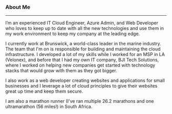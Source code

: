 ### About Me
---

I’m an experienced IT Cloud Engineer, Azure Admin, and Web Developer who loves to keep up to date with all the new technologies and use them in my work environment to keep my company at the leading edge.

I currently work at Brunswick, a world-class leader in the marine industry. The team that I'm on is responsible for building and maintaining the cloud infrastructure.
I developed a lot of my skills while I worked for an MSP in LA (Velonex), and before that I had my own IT company, BJI Tech Solutions, where I worked on helping new companies get started with technology stacks that would grow with them as they got bigger.

I also work as a web developer creating websites and applications for small businesses and I leverage a lot of cloud principles to give their websites great up time and keep them secure.

I am also a marathon runner (I've ran multiple 26.2 marathons and one ultramarathon (56 miles!) in South Africa.